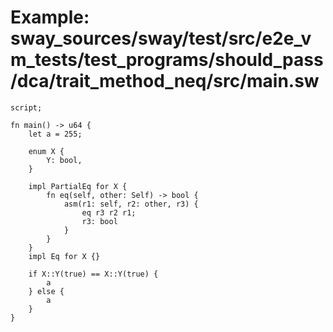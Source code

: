 # Example: sway_sources/sway/test/src/e2e_vm_tests/test_programs/should_pass/dca/trait_method_neq/src/main.sw

```sway
script;

fn main() -> u64 {
    let a = 255;

    enum X {
        Y: bool,
    }

    impl PartialEq for X {
        fn eq(self, other: Self) -> bool {
            asm(r1: self, r2: other, r3) {
                eq r3 r2 r1;
                r3: bool
            }
        }
    }
    impl Eq for X {}

    if X::Y(true) == X::Y(true) {
        a
    } else {
        a
    }
}
```
